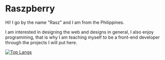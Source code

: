 # Raszpberry

Hi! I go by the name "Rasz" and I am from the Philippines.

I am interested in designing the web and designs in general, I also enjoy programming, that is why 
I am teaching myself to be a front-end developer through the projects I will put here.

[![Top Langs](https://github-readme-stats.vercel.app/api/top-langs/?username=raszpberry)](https://github.com/anuraghazra/github-readme-stats)
